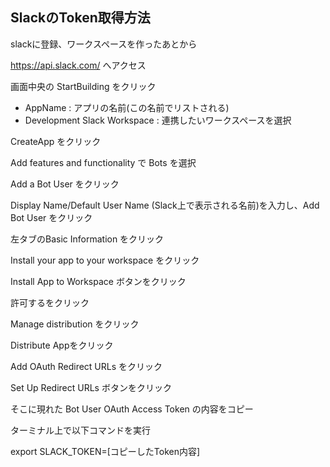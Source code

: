 ## SlackのToken取得方法

slackに登録、ワークスペースを作ったあとから

https://api.slack.com/
へアクセス

画面中央の StartBuilding をクリック

* AppName : アプリの名前(この名前でリストされる)
* Development Slack Workspace : 連携したいワークスペースを選択

CreateApp をクリック

Add features and functionality で Bots を選択

Add a Bot User をクリック

Display Name/Default User Name (Slack上で表示される名前)を入力し、Add Bot User をクリック

左タブのBasic Information をクリック

Install your app to your workspace をクリック

Install App to Workspace ボタンをクリック

許可するをクリック

Manage distribution をクリック

Distribute Appをクリック

Add OAuth Redirect URLs をクリック

Set Up Redirect URLs ボタンをクリック

そこに現れた Bot User OAuth Access Token の内容をコピー

ターミナル上で以下コマンドを実行

export SLACK_TOKEN=[コピーしたToken内容]


